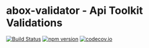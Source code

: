# abox-validator - Api Toolkit Validations
[![Build Status](https://travis-ci.org/no0dles/abox-validator.svg?branch=master)](https://travis-ci.org/no0dles/abox-validator)
[![npm version](https://badge.fury.io/js/abox-validator.svg)](https://badge.fury.io/js/abox-validator)
[![codecov.io](http://codecov.io/github/no0dles/abox-validator/coverage.svg?branch=master)](http://codecov.io/github/no0dles/abox-validator?branch=master)

